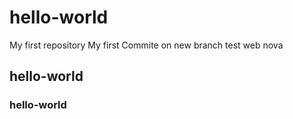 # hello-world
My first repository 
My first Commite on new branch
test web nova
## hello-world
### hello-world
